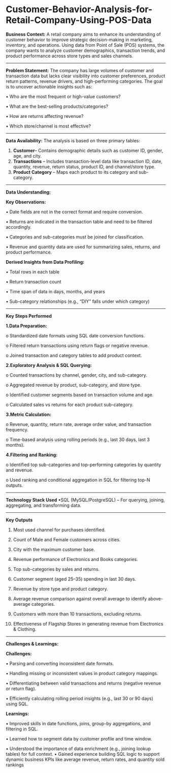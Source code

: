 # Customer-Behavior-Analysis-for-Retail-Company-Using-POS-Data
**Business Context:**
A retail company aims to enhance its understanding of customer behavior to improve strategic decision-making in marketing, inventory, and operations. Using data from Point of Sale (POS) systems, the company wants to analyze customer demographics, transaction trends, and product performance across store types and sales channels.
________________________________________
**Problem Statement:**
The company has large volumes of customer and transaction data but lacks clear visibility into customer preferences, product return patterns, revenue drivers, and high-performing categories. The goal is to uncover actionable insights such as:

•	Who are the most frequent or high-value customers?

•	What are the best-selling products/categories?

•	How are returns affecting revenue?

•	Which store/channel is most effective?
________________________________________
**Data Availability:**
The analysis is based on three primary tables:
1.	**Customer**– Contains demographic details such as customer ID, gender, age, and city.
2.	**Transactions** – Includes transaction-level data like transaction ID, date, quantity, revenue, return status, product ID, and channel/store type.
3.	**Product Category** – Maps each product to its category and sub-category.
________________________________________
**Data Understanding:**

**Key Observations:**

•	Date fields are not in the correct format and require conversion.

•	Returns are indicated in the transaction table and need to be filtered accordingly.

•	Categories and sub-categories must be joined for classification.

•	Revenue and quantity data are used for summarizing sales, returns, and product performance.

**Derived Insights from Data Profiling:**

•	Total rows in each table

•	Return transaction count

•	Time span of data in days, months, and years

•	Sub-category relationships (e.g., “DIY” falls under which category)
________________________________________
**Key Steps Performed**

**1.Data Preparation:**

o	Standardized date formats using SQL date conversion functions.

o	Filtered return transactions using return flags or negative revenue.

o	Joined transaction and category tables to add product context.

**2.Exploratory Analysis & SQL Querying:**

o	Counted transactions by channel, gender, city, and sub-category.

o	Aggregated revenue by product, sub-category, and store type.

o	Identified customer segments based on transaction volume and age.

o	Calculated sales vs returns for each product sub-category.

**3.Metric Calculation:**

o	Revenue, quantity, return rate, average order value, and transaction frequency.

o	Time-based analysis using rolling periods (e.g., last 30 days, last 3 months).

**4.Filtering and Ranking:**

o	Identified top sub-categories and top-performing categories by quantity and revenue.

o	Used ranking and conditional aggregation in SQL for filtering top-N outputs.

________________________________________
**Technology Stack Used**
•SQL (MySQL/PostgreSQL) – For querying, joining, aggregating, and transforming data.
________________________________________
**Key Outputs**

1.	Most used channel for purchases identified.

2.	Count of Male and Female customers across cities.

3.	City with the maximum customer base.

4.	Revenue performance of Electronics and Books categories.

5.	Top sub-categories by sales and returns.

6.	Customer segment (aged 25–35) spending in last 30 days.

7.	Revenue by store type and product category.

8.	Average revenue comparison against overall average to identify above-average categories.

9.	Customers with more than 10 transactions, excluding returns.

10.	Effectiveness of Flagship Stores in generating revenue from Electronics & Clothing.
________________________________________
**Challenges & Learnings:**

**Challenges:**

•	Parsing and converting inconsistent date formats.

•	Handling missing or inconsistent values in product category mappings.

•	Differentiating between valid transactions and returns (negative revenue or return flag).

•	Efficiently calculating rolling period insights (e.g., last 30 or 90 days) using SQL.

**Learnings:**

•	Improved skills in date functions, joins, group-by aggregations, and filtering in SQL.

•	Learned how to segment data by customer profile and time window.

•	Understood the importance of data enrichment (e.g., joining lookup tables) for full context.
•	Gained experience building SQL logic to support dynamic business KPIs like average revenue, return rates, and quantity sold rankings
